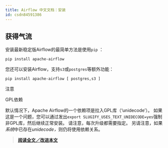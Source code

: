 ```yaml
---
title: Airflow 中文文档：安装
id: csdn84591386
---
```


## 获得气流

安装最新稳定版Airflow的最简单方法是使用`pip` ：

```
pip install apache-airflow 
```

您还可以安装Airflow，支持`s3`或`postgres`等额外功能：

```
pip install apache-airflow [ postgres,s3 ] 
```

注意

GPL依赖

默认情况下，Apache Airflow的一个依赖项是拉入GPL库（‘unidecode’）。 如果这是一个问题，您可以通过发出`export SLUGIFY_USES_TEXT_UNIDECODE=yes`强制非GPL库，然后继续正常安装。 请注意，每次升级都需要指定。 另请注意，如果<cite>系统</cite>中已存在<cite>unidecode，</cite>则仍将使用依赖关系。

> [**阅读全文／改进本文**](https://github.com/apachecn/airflow-doc-zh/blob/master/zh/4.md)